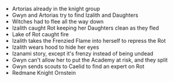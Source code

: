 - Artorias already in the knight group
- Gwyn and Artorias try to find Izalith and Daughters
- Witches had to flee all the way down
- Izalith caught Rot keeping her Daughters clean as they fled
- Lake of Rot caught fire
- Izalith takes the Frenzied Flame into herself to repress the Rot
- Izalith wears hood to hide her eyes
- Izanami story, except it's frenzy instead of being undead
- Gwyn can't allow her to put the Academy at risk, and they split
- Gwyn sends scouts to Caelid to find an expert on Rot
- Redmane Knight Ornstein